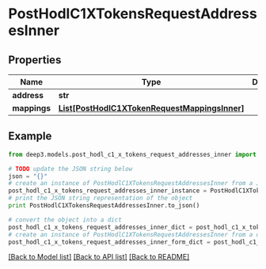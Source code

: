 # PostHodlC1XTokensRequestAddressesInner


## Properties
Name | Type | Description | Notes
------------ | ------------- | ------------- | -------------
**address** | **str** |  | 
**mappings** | [**List[PostHodlC1XTokenRequestMappingsInner]**](PostHodlC1XTokenRequestMappingsInner.md) |  | [optional] 

## Example

```python
from deep3.models.post_hodl_c1_x_tokens_request_addresses_inner import PostHodlC1XTokensRequestAddressesInner

# TODO update the JSON string below
json = "{}"
# create an instance of PostHodlC1XTokensRequestAddressesInner from a JSON string
post_hodl_c1_x_tokens_request_addresses_inner_instance = PostHodlC1XTokensRequestAddressesInner.from_json(json)
# print the JSON string representation of the object
print PostHodlC1XTokensRequestAddressesInner.to_json()

# convert the object into a dict
post_hodl_c1_x_tokens_request_addresses_inner_dict = post_hodl_c1_x_tokens_request_addresses_inner_instance.to_dict()
# create an instance of PostHodlC1XTokensRequestAddressesInner from a dict
post_hodl_c1_x_tokens_request_addresses_inner_form_dict = post_hodl_c1_x_tokens_request_addresses_inner.from_dict(post_hodl_c1_x_tokens_request_addresses_inner_dict)
```
[[Back to Model list]](../README.md#documentation-for-models) [[Back to API list]](../README.md#documentation-for-api-endpoints) [[Back to README]](../README.md)


